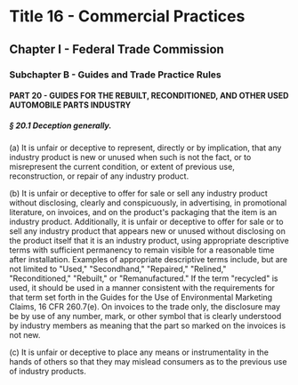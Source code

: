 
# Title 16 - Commercial Practices
## Chapter I - Federal Trade Commission
### Subchapter B - Guides and Trade Practice Rules
#### PART 20 - GUIDES FOR THE REBUILT, RECONDITIONED, AND OTHER USED AUTOMOBILE PARTS INDUSTRY
##### § 20.1 Deception generally.

(a) It is unfair or deceptive to represent, directly or by implication, that any industry product is new or unused when such is not the fact, or to misrepresent the current condition, or extent of previous use, reconstruction, or repair of any industry product.

(b) It is unfair or deceptive to offer for sale or sell any industry product without disclosing, clearly and conspicuously, in advertising, in promotional literature, on invoices, and on the product's packaging that the item is an industry product. Additionally, it is unfair or deceptive to offer for sale or to sell any industry product that appears new or unused without disclosing on the product itself that it is an industry product, using appropriate descriptive terms with sufficient permanency to remain visible for a reasonable time after installation. Examples of appropriate descriptive terms include, but are not limited to "Used," "Secondhand," "Repaired," "Relined," "Reconditioned," "Rebuilt," or "Remanufactured." If the term "recycled" is used, it should be used in a manner consistent with the requirements for that term set forth in the Guides for the Use of Environmental Marketing Claims, 16 CFR 260.7(e). On invoices to the trade only, the disclosure may be by use of any number, mark, or other symbol that is clearly understood by industry members as meaning that the part so marked on the invoices is not new.

(c) It is unfair or deceptive to place any means or instrumentality in the hands of others so that they may mislead consumers as to the previous use of industry products.
